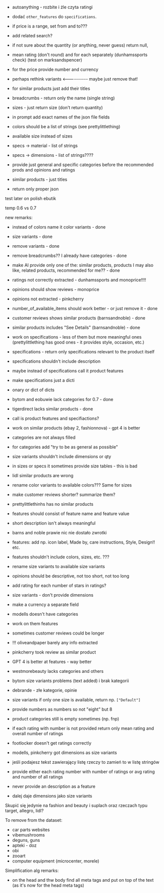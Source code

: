 - autoanything - rozbite i źle czyta ratingi

- dodać `other_features` do `specifications`.
- if price is a range, set from and to???
- add related search?
- if not sure about the quantity (or anything, never guess) return null,
- mean rating (don't round) and for each separately (dunhamssports check) (test on marksandspencer)
- for the price provide number and currency
- perhaps rethink variants <---------- maybe just remove that!
- for similar products just add their titles
- breadcrumbs - return only the name (single string)
- sizes - just return size (don't return quantity)
- in prompt add exact names of the json file fields
- colors should be a list of strings (see prettylittlething)
- available size instead of sizes
- specs -> material - list of strings
- specs -> dimensions - list of strings????
- provide just general and specific categories before the recommended prods and opinions and ratings
- similar products - just titles
- return only proper json

test later on polish ebutik


temp 0.6 vs 0.7

new remarks:
- instead of colors name it color variants - done
- size variants - done
- remove variants - done
- remove breadcrumbs?? I already have categories - done
- make AI provide only one of the: similar products, products I may also like, related products, recommended for me?? - done
- ratings not correctly extracted - dunhamssports and monoprice!!!!
- opinions should show reviews - monoprice
- opinions not extracted - pinkcherry
- number_of_available_items should work better - or just remove it - done
- customer reviews shows similar products (barnsandnoble) - done
- similar products includes "See Details" (barnsandnoble) - done

- work on specifications - less of them but more meaningful ones (prettylittlething has good ones - it provides style, occasion, etc.)
- specifications - return only specifications relevant to the product itself
- specifications shouldn't include description
- maybe instead of specifications call it product features
- make specifications just a dicti 
- onary or dict of dicts
- bytom and eobuwie lack categories for 0.7 - done
- tigerdirect lacks similar products - done


- call is product features and specifiactions?
- work on similar products (ebay 2, fashionnova) - gpt 4 is better
- categories are not always filled
- for categories add "try to be as general as possible"
- size variants shouldn't include dimensions or qty
- in sizes or specs it sometimes provide size tables - this is bad
- lidl similar products are wrong
- rename color variants to available colors??? Same for sizes
- make customer reviews shorter? summarize them?
- prettylittlethinhs has no similar products
- features should consist of feature name and feature value
- short description isn't always meaningful

- barns and noble prawie nic nie dostało zwrotki
- features: add np. icon label, Made by, care instructions, Style, Design!! etc.
- features shouldn't include colors, sizes, etc. ???
- rename size variants to available size variants
- opinions should be descriptive, not too short, not too long
- add rating for each number of stars in ratings?
- size variants - don't provide dimensions
- make a currency a separate field
- modells doesn't have categories
- work on them features
- sometimes customer reviews could be longer
- !!! oliveandpaper barely any info extracted
- pinkcherry took review as similar product
- GPT 4 is better at features - way better
- westmorebeauty lacks categories and others
- bytom size variants problems (text added) i brak kategorii
- debrande - złe kategorie, opinie
- size variants if only one size is available, return np. `["Default"]`

- provide numbers as numbers so not "eight" but 8
- product categories still is empty sometimes (np. fnp)
- if each rating with number is not provided return only mean rating and overall number of ratings
- footlocker doesn't get ratings correctly
- modells, pinkcherry got dimensions as size variants

- jeśli podajesz tekst zawierający listę rzeczy to zamień to w listę stringów
- provide either each rating number with number of ratings or avg rating and number of all ratings
- never provide an description as a feature
- dalej daje dimensions jako size variants

Skupić się jedynie na fashion and beauty i suplach oraz rzeczach typu target, allegro, lidl?

To remove from the dataset:
- car parts websites
- vibemushrooms
- deguns, guns
- apteki - doz
- obi
- zooart
- computer equipment (microcenter, morele)

Simplification alg remarks:
- on the head and thw body find all meta tags and put on top of the text (as it's now for the head meta tags)
